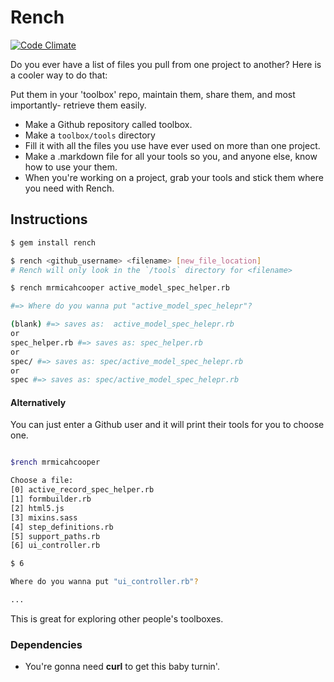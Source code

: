 # Rench
[![Code Climate](https://codeclimate.com/github/mrmicahcooper/rench.png)](https://codeclimate.com/github/mrmicahcooper/rench) 

Do you ever have a list of files you pull from one project to another?
Here is a cooler way to do that: 

Put them in your 'toolbox' repo, maintain them, share them, and most importantly- retrieve them easily.

- Make a Github repository called toolbox.
- Make a `toolbox/tools` directory
- Fill it with all the files you use have ever used on more than one
  project.
- Make a .markdown file for all your tools so you, and anyone
  else, know how to use your them.
- When you're working on a project, grab your tools and stick them where
  you need with Rench.

## Instructions

```bash
$ gem install rench

$ rench <github_username> <filename> [new_file_location]
# Rench will only look in the `/tools` directory for <filename>

$ rench mrmicahcooper active_model_spec_helper.rb

#=> Where do you wanna put "active_model_spec_helepr"?

(blank) #=> saves as:  active_model_spec_helepr.rb
or
spec_helper.rb #=> saves as: spec_helper.rb
or
spec/ #=> saves as: spec/active_model_spec_helepr.rb
or
spec #=> saves as: spec/active_model_spec_helepr.rb
```

#### Alternatively
You can just enter a Github user and it will print their tools for you
to choose one.

```bash

$rench mrmicahcooper

Choose a file:
[0] active_record_spec_helper.rb
[1] formbuilder.rb
[2] html5.js
[3] mixins.sass
[4] step_definitions.rb
[5] support_paths.rb
[6] ui_controller.rb

$ 6

Where do you wanna put "ui_controller.rb"?

...
```

This is great for exploring other people's toolboxes.


### Dependencies

- You're gonna need __curl__ to get this baby turnin'.
